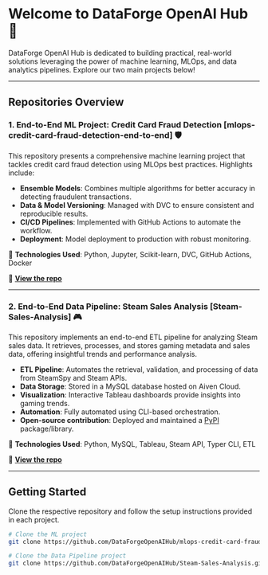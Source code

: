 # Welcome to DataForge OpenAI Hub 🚀

DataForge OpenAI Hub is dedicated to building practical, real-world solutions leveraging the power of machine learning, MLOps, and data analytics pipelines. Explore our two main projects below!

---

## Repositories Overview

### 1. End-to-End ML Project: Credit Card Fraud Detection [mlops-credit-card-fraud-detection-end-to-end] 🛡️

This repository presents a comprehensive machine learning project that tackles credit card fraud detection using MLOps best practices. Highlights include:

- **Ensemble Models**: Combines multiple algorithms for better accuracy in detecting fraudulent transactions.
- **Data & Model Versioning**: Managed with DVC to ensure consistent and reproducible results.
- **CI/CD Pipelines**: Implemented with GitHub Actions to automate the workflow.
- **Deployment**: Model deployment to production with robust monitoring.

📂 **Technologies Used**: Python, Jupyter, Scikit-learn, DVC, GitHub Actions, Docker

🔗 **[View the repo](https://github.com/DataForgeOpenAIHub/mlops-credit-card-fraud-detection-end-to-end)**

---

### 2. End-to-End Data Pipeline: Steam Sales Analysis [Steam-Sales-Analysis] 🎮

This repository implements an end-to-end ETL pipeline for analyzing Steam sales data. It retrieves, processes, and stores gaming metadata and sales data, offering insightful trends and performance analysis.

- **ETL Pipeline**: Automates the retrieval, validation, and processing of data from SteamSpy and Steam APIs.
- **Data Storage**: Stored in a MySQL database hosted on Aiven Cloud.
- **Visualization**: Interactive Tableau dashboards provide insights into gaming trends.
- **Automation**: Fully automated using CLI-based orchestration.
- **Open-source contribution**: Deployed and maintained a [PyPI](https://pypi.org/project/steamstore-etl/) package/library.

📂 **Technologies Used**: Python, MySQL, Tableau, Steam API, Typer CLI, ETL 

🔗 **[View the repo](https://github.com/DataForgeOpenAIHub/Steam-Sales-Analysis)**

---

## Getting Started

Clone the respective repository and follow the setup instructions provided in each project.

```bash
# Clone the ML project
git clone https://github.com/DataForgeOpenAIHub/mlops-credit-card-fraud-detection-end-to-end.git

# Clone the Data Pipeline project
git clone https://github.com/DataForgeOpenAIHub/Steam-Sales-Analysis.git
